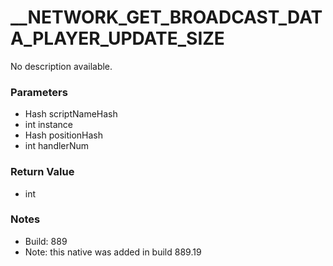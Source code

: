 # __NETWORK_GET_BROADCAST_DATA_PLAYER_UPDATE_SIZE

No description available.

### Parameters
* Hash scriptNameHash
* int instance
* Hash positionHash
* int handlerNum

### Return Value
* int

### Notes
* Build: 889
* Note: this native was added in build 889.19

